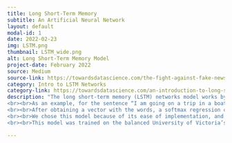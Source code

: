 ```yaml
---
title: Long Short-Term Memory
subtitle: An Artificial Neural Network
layout: default
modal-id: 1
date: 2022-02-23
img: LSTM.png
thumbnail: LSTM_wide.png
alt: Long Short-Term Memory Model
project-date: February 2022
source: Medium
source-link: https://towardsdatascience.com/the-fight-against-fake-news-with-deep-learning-6c41dd9eaae4
category: Intro to LSTM Networks
category-link: https://towardsdatascience.com/an-introduction-to-long-short-term-memory-networks-lstm-27af36dde85d
description: "The long short-term memory (LSTM) networks model works by first cleaning, tokenizing, and encoding the separated words of a sample of text, and then incorporating a variety of recurrent neural networks (RNNs) that are capable of learning long-term dependencies in order to grade each word. The words were embedded with values from Tensorflow’s wiki-words-250 embeddings, which uses a Word2Vec Skip-Gram architecture.
<br><br>As an example, for the sentence “I am going on a trip in a boat”, the model will first split up each of the words into a sequenced array of words. It will ignore stopwords, in this case words like “I” and “am” which do not typically add a great deal of meaning. It will also “lemmatize” verb conjugations, in order to distill multiple forms of the same word into one unit -> “going” becomes “go”. The vector of words is then weighted using the previously mentioned embedding architecture.
<br><br>After obtaining a vector with the words, a softmax regression classifier is then applied and the output is a probability vector for each tweet. Using an Adam optimizer, binary cross-entropy loss, and accuracy as our goal metric, we determined our truth scores for each tweet.
<br><br>We chose this model because of its ease of implementation, and its transparency in process. The relative simplicity of the model lends itself towards being a good baseline to draw from. We used it as one of our models of identifying truth, alongside the Real and Dense Layer models.
<br><br>This model was trained on the balanced University of Victoria’s ISOT Fake News Dataset, containing 12,600 real news articles from Reuters and over 12,600 fake news articles flagged by Politifact (a US-based fact-checking organization). The subject matter of the tweets is primarily political and world news."

---
```

